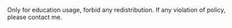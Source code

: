 Only for education usage, forbid any redistribution. If any violation of policy, please contact me.
